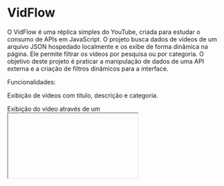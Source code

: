 # VidFlow
O VidFlow é uma réplica simples do YouTube, criada para estudar o consumo de APIs em JavaScript. O projeto busca dados de vídeos de um arquivo JSON hospedado localmente e os exibe de forma dinâmica na página. Ele permite filtrar os vídeos por pesquisa ou por categoria. O objetivo deste projeto é praticar a manipulação de dados de uma API externa e a criação de filtros dinâmicos para a interface.

Funcionalidades:

Exibição de vídeos com título, descrição e categoria.

Exibição do vídeo através de um <iframe> a partir de uma URL.

Busca por título de vídeo com filtragem em tempo real.

Filtro de vídeos por categoria.

Tratamento de erros na requisição da API.

Tecnologias Utilizadas:

HTML5

CSS3

JavaScript (API Fetch, manipulação do DOM)

Como Rodar:

Faça o download ou clone este repositório.

Execute o servidor localmente em http://localhost:3000 com a API de vídeos.

Abra o arquivo index.html em um navegador moderno.

Estudo de API:

Neste projeto, o foco foi aprender a fazer requisições a uma API externa e manipular os dados retornados. 

O código utiliza o método fetch() para buscar os dados em formato JSON e os exibe de forma dinâmica no HTML. 

Também inclui filtragem de vídeos tanto por pesquisa quanto por categoria, permitindo interação com o conteúdo de maneira fluida.

